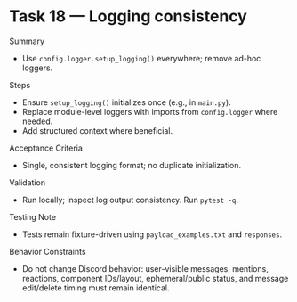 # Task 18 — Logging consistency

Summary
- Use `config.logger.setup_logging()` everywhere; remove ad-hoc loggers.

Steps
- Ensure `setup_logging()` initializes once (e.g., in `main.py`).
- Replace module-level loggers with imports from `config.logger` where needed.
- Add structured context where beneficial.

Acceptance Criteria
- Single, consistent logging format; no duplicate initialization.

Validation
- Run locally; inspect log output consistency. Run `pytest -q`.

Testing Note
- Tests remain fixture-driven using `payload_examples.txt` and `responses`.

Behavior Constraints
- Do not change Discord behavior: user-visible messages, mentions, reactions, component IDs/layout, ephemeral/public status, and message edit/delete timing must remain identical.
